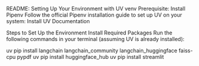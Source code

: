 README: Setting Up Your Environment with UV venv
Prerequisite: Install Pipenv
Follow the official Pipenv installation guide to set up UV on your system:
Install UV Documentation

Steps to Set Up the Environment
Install Required Packages
Run the following commands in your terminal (assuming UV is already installed):

uv pip install langchain langchain_community langchain_huggingface faiss-cpu pypdf
uv pip install huggingface_hub
uv pip install streamlit
